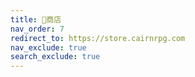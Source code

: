 ```yaml
---
title: 🔗商店
nav_order: 7
redirect_to: https://store.cairnrpg.com
nav_exclude: true
search_exclude: true
---
```

